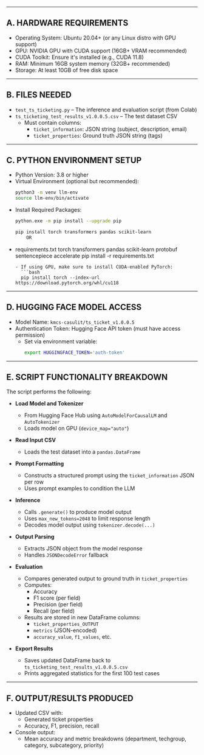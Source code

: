 
---

## A. HARDWARE REQUIREMENTS
- Operating System: Ubuntu 20.04+ (or any Linux distro with GPU support)
- GPU: NVIDIA GPU with CUDA support (16GB+ VRAM recommended)
- CUDA Toolkit: Ensure it's installed (e.g., CUDA 11.8)
- RAM: Minimum 16GB system memory (32GB+ recommended)
- Storage: At least 10GB of free disk space

---

## B. FILES NEEDED
- `test_ts_ticketing.py` – The inference and evaluation script (from Colab)
- `ts_ticketing_test_results_v1.0.0.5.csv` – The test dataset CSV  
  - Must contain columns:
    - `ticket_information`: JSON string (subject, description, email)
    - `ticket_properties`: Ground truth JSON string (tags)
    
---

## C. PYTHON ENVIRONMENT SETUP
- Python Version: 3.8 or higher
- Virtual Environment (optional but recommended):
  ```bash
  python3 -m venv llm-env
  source llm-env/bin/activate
  ```
- Install Required Packages:
  ```bash
  python.exe -m pip install --upgrade pip

  pip install torch transformers pandas scikit-learn
      OR
- requirements.txt
    torch
    transformers
    pandas
    scikit-learn
    protobuf
    sentencepiece
    accelerate
  pip install -r requirements.txt
  ```
  - If using GPU, make sure to install CUDA-enabled PyTorch:
    ```bash
    pip install torch --index-url https://download.pytorch.org/whl/cu118
    ```

---

## D. HUGGING FACE MODEL ACCESS
- Model Name: `kmcs-casulit/ts_ticket_v1.0.0.5`
- Authentication Token: Hugging Face API token (must have access permission)
  - Set via environment variable:   
    ```bash
    export HUGGINGFACE_TOKEN='auth-token'
    ```
---

## E. SCRIPT FUNCTIONALITY BREAKDOWN

The script performs the following:

- **Load Model and Tokenizer**
  - From Hugging Face Hub using `AutoModelForCausalLM` and `AutoTokenizer`
  - Loads model on GPU (`device_map="auto"`)

- **Read Input CSV**
  - Loads the test dataset into a `pandas.DataFrame`

- **Prompt Formatting**
  - Constructs a structured prompt using the `ticket_information` JSON per row
  - Uses prompt examples to condition the LLM

- **Inference**
  - Calls `.generate()` to produce model output
  - Uses `max_new_tokens=2048` to limit response length
  - Decodes model output using `tokenizer.decode(...)`

- **Output Parsing**
  - Extracts JSON object from the model response
  - Handles `JSONDecodeError` fallback

- **Evaluation**
  - Compares generated output to ground truth in `ticket_properties`
  - Computes:
    - Accuracy
    - F1 score (per field)
    - Precision (per field)
    - Recall (per field)
  - Results are stored in new DataFrame columns:
    - `ticket_properties_OUTPUT`
    - `metrics` (JSON-encoded)
    - `accuracy_value`, `f1_values`, etc.

- **Export Results**
  - Saves updated DataFrame back to `ts_ticketing_test_results_v1.0.0.5.csv`
  - Prints aggregated statistics for the first 100 test cases

---

## F. OUTPUT/RESULTS PRODUCED
- Updated CSV with:
  - Generated ticket properties
  - Accuracy, F1, precision, recall
- Console output:
  - Mean accuracy and metric breakdowns (department, techgroup, category, subcategory, priority)
